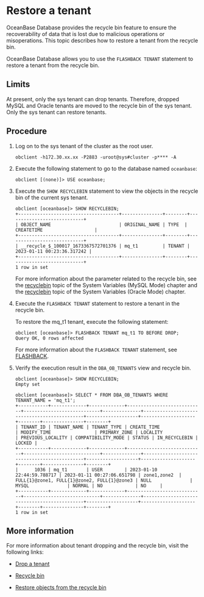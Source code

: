 # Restore a tenant

OceanBase Database provides the recycle bin feature to ensure the recoverability of data that is lost due to malicious operations or misoperations. This topic describes how to restore a tenant from the recycle bin.

OceanBase Database allows you to use the `FLASHBACK TENANT` statement to restore a tenant from the recycle bin.

## Limits

At present, only the sys tenant can drop tenants. Therefore, dropped MySQL and Oracle tenants are moved to the recycle bin of the sys tenant. Only the sys tenant can restore tenants.

## Procedure

1. Log on to the sys tenant of the cluster as the root user.

   ```shell
   obclient -h172.30.xx.xx -P2883 -uroot@sys#cluster -p**** -A
   ```

2. Execute the following statement to go to the database named `oceanbase`:

   ```shell
   obclient [(none)]> USE oceanbase;
   ```

3. Execute the `SHOW RECYCLEBIN` statement to view the objects in the recycle bin of the current sys tenant.

   ```shell
   obclient [oceanbase]> SHOW RECYCLEBIN;
   +-------------------------------------+---------------+--------+----------------------------+
   | OBJECT_NAME                         | ORIGINAL_NAME | TYPE  | CREATETIME                   |
   +-------------------------------------+---------------+--------+----------------------------+
   | __recycle_$_100017_1673367572701376 | mq_t1         | TENANT | 2023-01-11 00:23:36.317242 |
   +-------------------------------------+---------------+--------+----------------------------+
   1 row in set
   ```

   For more information about the parameter related to the recycle bin, see the [recyclebin](../../../7.reference/5.system-reference/2.system-variable-of-mysql-mode/113.recyclebin-of-mysql-mode.md) topic of the System Variables (MySQL Mode) chapter and the [recyclebin](../../../7.reference/5.system-reference/3.system-variable-of-oracle-mode/112.recyclebin-of-oracle-mode.md) topic of the System Variables (Oracle Mode) chapter.

4. Execute the `FLASHBACK TENANT` statement to restore a tenant in the recycle bin.

   To restore the mq_t1 tenant, execute the following statement:

   ```shell
   obclient [oceanbase]> FLASHBACK TENANT mq_t1 TO BEFORE DROP;
   Query OK, 0 rows affected
   ```

   For more information about the `FLASHBACK TENANT` statement, see [FLASHBACK](../../../7.reference/4.development-reference/1.sql-syntax/2.common-tenant-of-mysql-mode/6.sql-statement-of-mysql-mode/54.flashback-database-of-mysql-mode.md).

5. Verify the execution result in the `DBA_OB_TENANTS` view and recycle bin.

   ```shell
   obclient [oceanbase]> SHOW RECYCLEBIN;
   Empty set

   obclient [oceanbase]> SELECT * FROM DBA_OB_TENANTS WHERE TENANT_NAME = 'mq_t1';
   +-----------+-------------+-------------+----------------------------+----------------------------+--------------+---------------------------------------------+-------------------+--------------------+--------+---------------+--------+
   | TENANT_ID | TENANT_NAME | TENANT_TYPE | CREATE_TIME                | MODIFY_TIME                | PRIMARY_ZONE | LOCALITY                                    | PREVIOUS_LOCALITY | COMPATIBILITY_MODE | STATUS | IN_RECYCLEBIN | LOCKED |
   +-----------+-------------+-------------+----------------------------+----------------------------+--------------+---------------------------------------------+-------------------+--------------------+--------+---------------+--------+
   |      1036 | mq_t1       | USER        | 2023-01-10 22:44:59.788717 | 2023-01-11 00:27:06.651798 | zone1,zone2  | FULL{1}@zone1, FULL{1}@zone2, FULL{1}@zone3 | NULL              | MYSQL              | NORMAL | NO            | NO     |
   +-----------+-------------+-------------+----------------------------+----------------------------+--------------+---------------------------------------------+-------------------+--------------------+--------+---------------+--------+
   1 row in set
   ```

## More information

For more information about tenant dropping and the recycle bin, visit the following links:

* [Drop a tenant](12.delete-tenant.md)

* [Recycle bin](../../4.high-availability/5.recyclebin-management/1.recyclebin-overview.md)

* [Restore objects from the recycle bin](../../4.high-availability/5.recyclebin-management/4.restore-the-recyclebin-objects.md)
